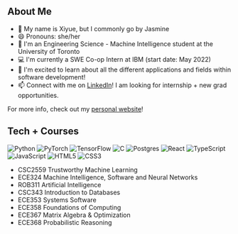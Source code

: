 ## About Me
- 👋 My name is Xiyue, but I commonly go by Jasmine
- 😄 Pronouns: she/her
- 🌱 I'm an Engineering Science - Machine Intelligence student at the University of Toronto
- 💻 I'm currently a SWE Co-op Intern at IBM (start date: May 2022)
- 💬 I'm excited to learn about all the different applications and fields within software development!
- 📫 Connect with me on [LinkedIn](https://www.linkedin.com/in/xiyue-jasmine-zhang/)! I am looking for internship + new grad opportunities.

For more info, check out my [personal website](https://xiyuezhang.gatsbyjs.io/)!

## Tech + Courses 
![Python](https://img.shields.io/badge/python-3670A0?style=for-the-badge&logo=python&logoColor=ffdd54)
![PyTorch](https://img.shields.io/badge/PyTorch-%23EE4C2C.svg?style=for-the-badge&logo=PyTorch&logoColor=white)
![TensorFlow](https://img.shields.io/badge/TensorFlow-%23FF6F00.svg?style=for-the-badge&logo=TensorFlow&logoColor=white)
![C](https://img.shields.io/badge/c-%2300599C.svg?style=for-the-badge&logo=c&logoColor=white)
![Postgres](https://img.shields.io/badge/postgres-%23316192.svg?style=for-the-badge&logo=postgresql&logoColor=white)
![React](https://img.shields.io/badge/react-%2320232a.svg?style=for-the-badge&logo=react&logoColor=%2361DAFB)
![TypeScript](https://img.shields.io/badge/typescript-%23007ACC.svg?style=for-the-badge&logo=typescript&logoColor=white)
![JavaScript](https://img.shields.io/badge/javascript-%23323330.svg?style=for-the-badge&logo=javascript&logoColor=%23F7DF1E)
![HTML5](https://img.shields.io/badge/html5-%23E34F26.svg?style=for-the-badge&logo=html5&logoColor=white)
![CSS3](https://img.shields.io/badge/css3-%231572B6.svg?style=for-the-badge&logo=css3&logoColor=white)

- CSC2559 Trustworthy Machine Learning
- ECE324 Machine Intelligence, Software and Neural Networks
- ROB311 Artificial Intelligence
- CSC343 Introduction to Databases
- ECE353 Systems Software
- ECE358 Foundations of Computing
- ECE367 Matrix Algebra & Optimization
- ECE368 Probabilistic Reasoning

<!--
**JasmineZhangxyz/JasmineZhangxyz** is a ✨ _special_ ✨ repository because its `README.md` (this file) appears on your GitHub profile.

Here are some ideas to get you started:

- 🔭 I’m currently working on ...
- 👯 I’m looking to collaborate on ...
- 🤔 I’m looking for help with ...
- 💬 Ask me about ...
- ⚡ Fun fact: ...


Ideas to add?
- Fun fact
- Ethical AI
-->
